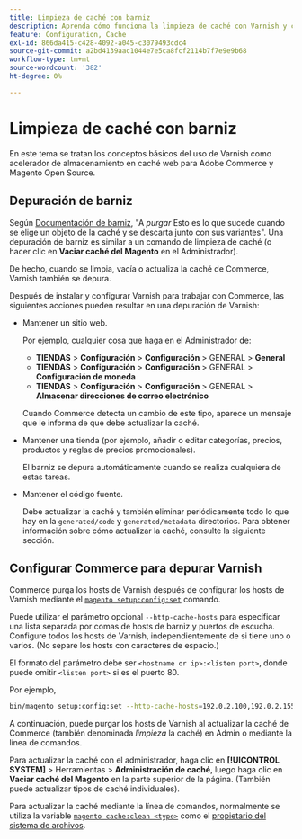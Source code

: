 ```yaml
---
title: Limpieza de caché con barniz
description: Aprenda cómo funciona la limpieza de caché con Varnish y cómo utilizarla como acelerador de almacenamiento en caché web para la aplicación de Adobe Commerce.
feature: Configuration, Cache
exl-id: 866da415-c428-4092-a045-c3079493cdc4
source-git-commit: a2bd4139aac1044e7e5ca8fcf2114b7f7e9e9b68
workflow-type: tm+mt
source-wordcount: '382'
ht-degree: 0%

---
```


# Limpieza de caché con barniz

En este tema se tratan los conceptos básicos del uso de Varnish como acelerador de almacenamiento en caché web para Adobe Commerce y Magento Open Source.

## Depuración de barniz

Según [Documentación de barniz](https://www.varnish-cache.org/docs/trunk/users-guide/purging.html), &quot;A *purgar* Esto es lo que sucede cuando se elige un objeto de la caché y se descarta junto con sus variantes&quot;. Una depuración de barniz es similar a un comando de limpieza de caché (o hacer clic en **Vaciar caché del Magento** en el Administrador).

De hecho, cuando se limpia, vacía o actualiza la caché de Commerce, Varnish también se depura.

Después de instalar y configurar Varnish para trabajar con Commerce, las siguientes acciones pueden resultar en una depuración de Varnish:

- Mantener un sitio web.

  Por ejemplo, cualquier cosa que haga en el Administrador de:

   - **TIENDAS** > **Configuración** > **Configuración** > GENERAL > **General**
   - **TIENDAS** > **Configuración** > **Configuración** > GENERAL > **Configuración de moneda**
   - **TIENDAS** > **Configuración** > **Configuración** > GENERAL > **Almacenar direcciones de correo electrónico**

  Cuando Commerce detecta un cambio de este tipo, aparece un mensaje que le informa de que debe actualizar la caché.

- Mantener una tienda (por ejemplo, añadir o editar categorías, precios, productos y reglas de precios promocionales).

  El barniz se depura automáticamente cuando se realiza cualquiera de estas tareas.

- Mantener el código fuente.

  Debe actualizar la caché y también eliminar periódicamente todo lo que hay en la `generated/code` y `generated/metadata` directorios. Para obtener información sobre cómo actualizar la caché, consulte la siguiente sección.

## Configurar Commerce para depurar Varnish

Commerce purga los hosts de Varnish después de configurar los hosts de Varnish mediante el [`magento setup:config:set`](https://devdocs.magento.com/guides/v2.4/reference/cli/magento.html#setupconfigset) comando.

Puede utilizar el parámetro opcional `--http-cache-hosts` para especificar una lista separada por comas de hosts de barniz y puertos de escucha. Configure todos los hosts de Varnish, independientemente de si tiene uno o varios. (No separe los hosts con caracteres de espacio.)

El formato del parámetro debe ser `<hostname or ip>:<listen port>`, donde puede omitir `<listen port>` si es el puerto 80.

Por ejemplo,

```bash
bin/magento setup:config:set --http-cache-hosts=192.0.2.100,192.0.2.155:6081
```

A continuación, puede purgar los hosts de Varnish al actualizar la caché de Commerce (también denominada *limpieza* la caché) en Admin o mediante la línea de comandos.

Para actualizar la caché con el administrador, haga clic en **[!UICONTROL SYSTEM]** > Herramientas > **Administración de caché**, luego haga clic en **Vaciar caché del Magento** en la parte superior de la página. (También puede actualizar tipos de caché individuales).

Para actualizar la caché mediante la línea de comandos, normalmente se utiliza la variable [`magento cache:clean <type>`](../cli/manage-cache.md#clean-and-flush-cache-types) como el [propietario del sistema de archivos](../../installation/prerequisites/file-system/overview.md).
